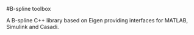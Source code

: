 #B-spline toolbox

A B-spline C++ library based on Eigen providing interfaces for MATLAB, Simulink and Casadi.